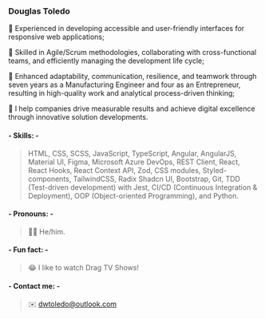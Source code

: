 ### Douglas Toledo
🌟 Experienced in developing accessible and user-friendly interfaces for responsive web applications;

🔧 Skilled in Agile/Scrum methodologies, collaborating with cross-functional teams, and efficiently managing the development life cycle;

💪 Enhanced adaptability, communication, resilience, and teamwork through seven years as a Manufacturing Engineer and four as an Entrepreneur, resulting in high-quality work and analytical process-driven thinking;

🚀 I help companies drive measurable results and achieve digital excellence through innovative solution developments.

#### - Skills: -
> HTML, CSS, SCSS, JavaScript, TypeScript, Angular, AngularJS, Material UI, Figma, Microsoft Azure DevOps, REST Client, React, React Hooks, React Context API, Zod, CSS modules, Styled-components, TailwindCSS, Radix Shadcn UI, Bootstrap, Git, TDD (Test-driven development) with Jest, CI/CD (Continuous Integration & Deployment), OOP (Object-oriented Programming), and Python.

#### - Pronouns: -
>👨‍🦱 He/him.

#### - Fun fact: -
>😂 I like to watch Drag TV Shows!

#### - Contact me: -
>✉️ dwtoledo@outlook.com
